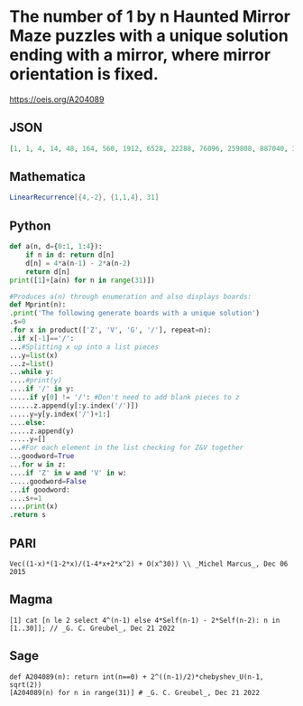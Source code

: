 # The number of 1 by n Haunted Mirror Maze puzzles with a unique solution ending with a mirror, where mirror orientation is fixed\.
https://oeis.org/A204089
## JSON
```JSON
[1, 1, 4, 14, 48, 164, 560, 1912, 6528, 22288, 76096, 259808, 887040, 3028544, 10340096, 35303296, 120532992, 411525376, 1405035520, 4797091328, 16378294272, 55918994432, 190919389184, 651839567872, 2225519493120, 7598398836736, 25942556360704, 88573427769344]
```
## Mathematica
```Mathematica
LinearRecurrence[{4,-2}, {1,1,4}, 31]
```
## Python
```Python
def a(n, d={0:1, 1:4}):
    if n in d: return d[n]
    d[n] = 4*a(n-1) - 2*a(n-2)
    return d[n]
print([1]+[a(n) for n in range(31)])
```
```Python
#Produces a(n) through enumeration and also displays boards:
def Mprint(n):
.print('The following generate boards with a unique solution')
.s=0
.for x in product(['Z', 'V', 'G', '/'], repeat=n):
..if x[-1]=='/':
...#Splitting x up into a list pieces
...y=list(x)
...z=list()
...while y:
....#print(y)
....if '/' in y:
.....if y[0] != '/': #Don't need to add blank pieces to z
......z.append(y[:y.index('/')])
.....y=y[y.index('/')+1:]
....else:
.....z.append(y)
.....y=[]
...#For each element in the list checking for Z&V together
...goodword=True
...for w in z:
....if 'Z' in w and 'V' in w:
.....goodword=False
...if goodword:
....s+=1
....print(x)
.return s
```
## PARI
```PARI
Vec((1-x)*(1-2*x)/(1-4*x+2*x^2) + O(x^30)) \\ _Michel Marcus_, Dec 06 2015
```
## Magma
```Magma
[1] cat [n le 2 select 4^(n-1) else 4*Self(n-1) - 2*Self(n-2): n in [1..30]]; // _G. C. Greubel_, Dec 21 2022
```
## Sage
```Sage
def A204089(n): return int(n==0) + 2^((n-1)/2)*chebyshev_U(n-1, sqrt(2))
[A204089(n) for n in range(31)] # _G. C. Greubel_, Dec 21 2022
```
